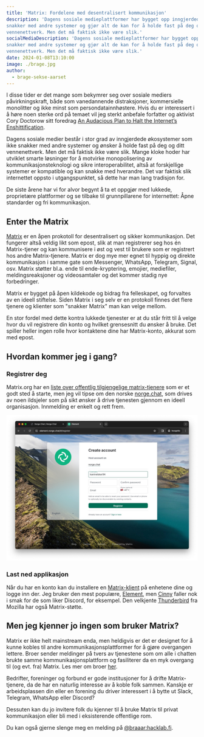 ```yaml
---
title: 'Matrix: Fordelene med desentralisert kommunikasjon'
description: 'Dagens sosiale medieplattformer har bygget opp inngjerdede økosystemer som ikke
snakker med andre systemer og gjør alt de kan for å holde fast på deg og ditt
vennenettverk. Men det må faktisk ikke være slik.'
socialMediaDescription: 'Dagens sosiale medieplattformer har bygget opp inngjerdede økosystemer som ikke
snakker med andre systemer og gjør alt de kan for å holde fast på deg og ditt
vennenettverk. Men det må faktisk ikke være slik.'
date: 2024-01-08T13:10:00
image: ./brage.jpg
author:
  - brage-sekse-aarset
---
```


I disse tider er det mange som bekymrer seg over sosiale mediers
påvirkningskraft, både som vanedannende distraksjoner, kommersielle monolitter
og ikke minst som persondatainnhøstere. Hvis du er interessert i å høre noen
sterke ord på temaet vil jeg sterkt anbefale forfatter og aktivist Cory Doctorow
sitt foredrag
[An Audacious Plan to Halt the Internet’s Enshittification](https://youtu.be/rimtaSgGz_4?si=rzJPn9Pn1yYcQE2u).

Dagens sosiale medier består i stor grad av inngjerdede økosystemer som ikke
snakker med andre systemer og ønsker å holde fast på deg og ditt vennenettverk.
Men det må faktisk ikke være slik. Mange kloke hoder har utviklet smarte
løsninger for å motvirke monopolisering av kommunikasjonsteknologi og sikre
interoperabilitet, altså at forskjellige systemer er kompatible og kan snakke
med hverandre. Det var faktisk slik internettet oppsto i utgangspunktet, så
dette har man lang tradisjon for.

De siste årene har vi for alvor begynt å ta et oppgjør med lukkede, proprietære
plattformer og se tilbake til grunnpillarene for internettet: Åpne standarder og
fri kommunikasjon.

## Enter the Matrix

[Matrix](https://matrix.org/about/) er en åpen prokotoll for desentralisert og
sikker kommunikasjon. Det fungerer altså veldig likt som epost, slik at man
registrerer seg hos én Matrix-tjener og kan kommunisere i øst og vest til
brukere som er registrert hos andre Matrix-tjenere. Matrix er dog mye mer egnet
til hyppig og direkte kommunikasjon i samme gate som Messenger, WhatsApp,
Telegram, Signal, osv. Matrix støtter bl.a. ende til ende-kryptering, emojier,
mediefiler, meldingsreaksjoner og videosamtaler og det kommer stadig nye
forbedringer.

Matrix er bygget på åpen kildekode og bidrag fra felleskapet, og forvaltes av en
ideell stiftelse. Siden Matrix i seg selv er en protokoll finnes det flere
tjenere og klienter som "snakker Matrix" man kan velge mellom.

En stor fordel med dette kontra lukkede tjenester er at du står fritt til å
velge hvor du vil registrere din konto og hvilket grensesnitt du ønsker å bruke.
Det spiller heller ingen rolle hvor kontaktene dine har Matrix-konto, akkurat
som med epost.

## Hvordan kommer jeg i gang?

### Registrer deg

Matrix.org har en
[liste over offentlig tilgjengelige matrix-tjenere](https://servers.joinmatrix.org/)
som er et godt sted å starte, men jeg vil tipse om den norske
[norge.chat](https://norge.chat/), som drives av noen ildsjeler som på sikt
ønsker å drive tjenesten gjennom en ideell organisasjon. Innmelding er enkelt og
rett frem.

![norge.chat-signup](./bli-medlem.jpg)

### Last ned applikasjon

Når du har en konto kan du installere en
[Matrix-klient](https://matrix.org/ecosystem/clients/) på enhetene dine og logge
inn der. Jeg bruker den mest populære, [Element](https://element.io/), men
[Cinny](https://cinny.in/) faller nok i smak for de som liker Discord, for
eksempel. Den velkjente [Thunderbird](https://www.thunderbird.net/en-GB/) fra
Mozilla har også Matrix-støtte.

## Men jeg kjenner jo ingen som bruker Matrix?

Matrix er ikke helt mainstream enda, men heldigvis er det er designet for å
kunne kobles til andre kommunikasjonsplattformer for å gjøre overgangen lettere.
Broer sender meldinger på tvers av tjenestene som om alle i chatten brukte samme
kommunikasjonsplattform og fasiliterer da en myk overgang til (og evt. fra)
Matrix. Les mer om broer [her](https://matrix.org/ecosystem/bridges/).

Bedrifter, foreninger og forbund er gode institusjoner for å drifte
Matrix-tjenere, da de har en naturlig interesse av å koble folk sammen. Kanskje
er arbeidsplassen din eller en forening du driver interessert i å bytte ut
Slack, Telegram, WhatsApp eller Discord?

Dessuten kan du jo invitere folk du kjenner til å bruke Matrix til privat
kommunikasjon eller bli med i eksisterende offentlige rom.

Du kan også gjerne slenge meg en melding på
[@braaar:hacklab.fi](https://matrix.to/#/@braaar:hacklab.fi).
